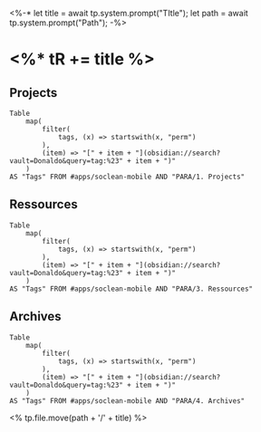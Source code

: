 <%-*
let title = await tp.system.prompt("TItle");
let path = await tp.system.prompt("Path");
-%>

# <%* tR += title %>
## Projects

```dataview
Table 
	map(
		filter(
			tags, (x) => startswith(x, "perm")
		),
		(item) => "[" + item + "](obsidian://search?vault=Donaldo&query=tag:%23" + item + ")"
	)
AS "Tags" FROM #apps/soclean-mobile AND "PARA/1. Projects"
```

## Ressources

```dataview
Table 
	map(
		filter(
			tags, (x) => startswith(x, "perm")
		),
		(item) => "[" + item + "](obsidian://search?vault=Donaldo&query=tag:%23" + item + ")"
	)
AS "Tags" FROM #apps/soclean-mobile AND "PARA/3. Ressources"
```

## Archives

```dataview
Table 
	map(
		filter(
			tags, (x) => startswith(x, "perm")
		),
		(item) => "[" + item + "](obsidian://search?vault=Donaldo&query=tag:%23" + item + ")"
	)
AS "Tags" FROM #apps/soclean-mobile AND "PARA/4. Archives"
```

<% tp.file.move(path + '/' + title) %>